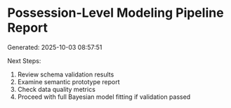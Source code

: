 Possession-Level Modeling Pipeline Report
============================================================
Generated: 2025-10-03 08:57:51

Next Steps:
1. Review schema validation results
2. Examine semantic prototype report
3. Check data quality metrics
4. Proceed with full Bayesian model fitting if validation passed